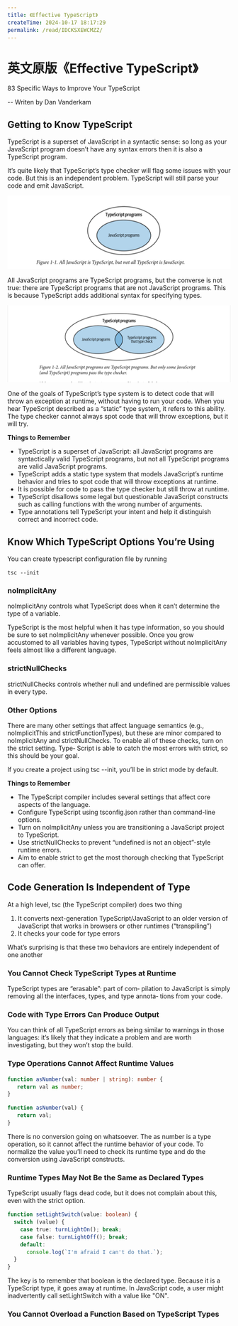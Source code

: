 ```yaml
---
title: 《Effective TypeScript》
createTime: 2024-10-17 18:17:29
permalink: /read/IDCKSXEWCMZZ/
---
```


# 英文原版《Effective TypeScript》

83 Specific Ways to Improve Your TypeScript

-- Writen by Dan Vanderkam

## Getting to Know TypeScript

TypeScript is a superset of JavaScript in a syntactic sense: so long as your JavaScript program doesn’t have any syntax errors then it is also a TypeScript program.

It’s quite likely that TypeScript’s type checker will flag some issues with your code. But this is an independent problem. TypeScript will still parse your code and emit JavaScript.

![图片](assets/IMG_1.png)

All JavaScript programs are TypeScript programs, but the converse is not true: there are TypeScript programs that are not JavaScript programs. This is because TypeScript adds additional syntax for specifying types.

![图片](assets/IMG_2.png)

One of the goals of TypeScript’s type system is to detect code that will throw an exception at runtime, without having to run your code. When you hear TypeScript described as a “static” type system, it refers to this ability. The type checker cannot always spot code that will throw exceptions, but it will try.

**Things to Remember**

- TypeScript is a superset of JavaScript: all JavaScript programs are syntactically valid TypeScript programs, but not all TypeScript programs are valid JavaScript programs.
- TypeScript adds a static type system that models JavaScript’s runtime behavior and tries to spot code that will throw exceptions at runtime.
- It is possible for code to pass the type checker but still throw at runtime.
- TypeScript disallows some legal but questionable JavaScript constructs such as calling functions with the wrong number of arguments.
- Type annotations tell TypeScript your intent and help it distinguish correct and incorrect code.

## Know Which TypeScript Options You’re Using

You can create typescript configuration file by running
```shell
tsc --init
```

### noImplicitAny

noImplicitAny controls what TypeScript does when it can’t determine the type of a variable.

TypeScript is the most helpful when it has type information, so you should be sure to set noImplicitAny whenever possible. Once you grow accustomed to all variables having types, TypeScript without noImplicitAny feels almost like a different language.

### strictNullChecks

strictNullChecks controls whether null and undefined are permissible values in every type.

### Other Options

There are many other settings that affect language semantics (e.g., noImplicitThis and strictFunctionTypes), but these are minor compared to noImplicitAny and strictNullChecks. To enable all of these checks, turn on the strict setting. Type‐ Script is able to catch the most errors with strict, so this should be your goal.

If you create a project using tsc --init, you’ll be in strict mode by default.

**Things to Remember**

- The TypeScript compiler includes several settings that affect core aspects of the language.
- Configure TypeScript using tsconfig.json rather than command-line options.
- Turn on noImplicitAny unless you are transitioning a JavaScript project to TypeScript.
- Use strictNullChecks to prevent “undefined is not an object”-style runtime errors.
- Aim to enable strict to get the most thorough checking that TypeScript can offer.

## Code Generation Is Independent of Type

At a high level, tsc (the TypeScript compiler) does two thing
1. It converts next-generation TypeScript/JavaScript to an older version of JavaScript that works in browsers or other runtimes (“transpiling”)
2. It checks your code for type errors

What’s surprising is that these two behaviors are entirely independent of one another

### You Cannot Check TypeScript Types at Runtime

TypeScript types are “erasable”: part of com‐ pilation to JavaScript is simply removing all the interfaces, types, and type annota‐ tions from your code.

### Code with Type Errors Can Produce Output

You can think of all TypeScript errors as being similar to warnings in those languages: it’s likely that they indicate a problem and are worth investigating, but they won’t stop the build.

### Type Operations Cannot Affect Runtime Values

```typescript
function asNumber(val: number | string): number { 
   return val as number;
}
```

```javascript 
function asNumber(val) { 
   return val;
}
```

There is no conversion going on whatsoever. The as number is a type operation, so it cannot affect the runtime behavior of your code. To normalize the value you’ll need to check its runtime type and do the conversion using JavaScript constructs.

### Runtime Types May Not Be the Same as Declared Types

TypeScript usually flags dead code, but it does not complain about this, even with the strict option. 

 
```typescript
function setLightSwitch(value: boolean) { 
  switch (value) { 
    case true: turnLightOn(); break;
    case false: turnLightOff(); break;
    default:
      console.log(`I'm afraid I can't do that.`);
  } 
}
```

The key is to remember that boolean is the declared type. Because it is a TypeScript type, it goes away at runtime. In JavaScript code, a user might inadvertently call setLightSwitch with a value like "ON".

### You Cannot Overload a Function Based on TypeScript Types


